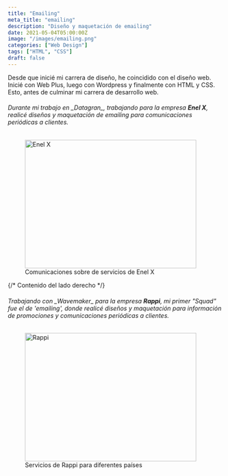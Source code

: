 ```yaml
---
title: "Emailing"
meta_title: "emailing"
description: "Diseño y maquetación de emailing"
date: 2021-05-04T05:00:00Z
image: "/images/emailing.png"
categories: ["Web Design"]
tags: ["HTML", "CSS"]
draft: false
---
```


Desde que inicié mi carrera de diseño, he coincidido con el diseño web. Inicié con Web Plus, luego con Wordpress y finalmente con HTML y CSS. Esto, antes de culminar mi carrera de desarrollo web.


<div style={{ display: 'flex', marginBottom: '20px' }}>
  <div style={{ flex: 1, marginRight: '20px' }}>
    <h6>
      Durante mi trabajo en _Datagran_, trabajando para la empresa <strong>Enel X</strong>,
      realicé diseños y maquetación de emailing para comunicaciones periódicas a clientes.
    </h6>
    <figure>
      <img
        src="/images/enelx.jpg"
        alt="Enel X"
        width="400"
        height="300"
        style={{ width: '100%', marginTop: '20px' }}
      />
      <figcaption>Comunicaciones sobre de servicios de Enel X</figcaption>
    </figure>
  </div>

  {/* Contenido del lado derecho */}
  <div style={{ flex: 1 }}>
    <h6>
      Trabajando con _Wavemaker_ para la empresa <strong>Rappi</strong>, mi primer "Squad" fue el de 'emailing', donde realicé diseños y maquetación para información de promociones y comunicaciones periódicas a clientes.
    </h6>
    <figure>
      <img
        src="/images/rappi.png"
        alt="Rappi"
        width="400"
        height="300"
        style={{ width: '100%', marginTop: '20px' }}
      />
      <figcaption>Servicios de Rappi para diferentes países</figcaption>
    </figure>
  </div>
</div>
